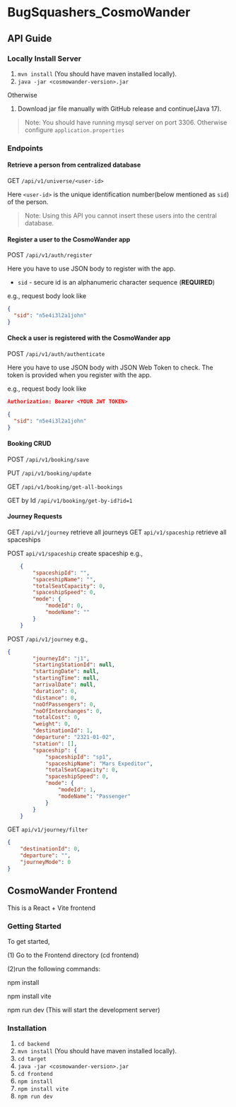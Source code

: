 # BugSquashers_CosmoWander

## API Guide

### Locally Install Server
1. `mvn install` (You should have maven installed locally).
2. `java -jar <cosmowander-version>.jar`

Otherwise

1. Download jar file manually with GitHub release and continue(Java 17).

> Note:
> You should have running mysql server on port 3306.
> Otherwise configure `application.properties`

### Endpoints
#### Retrieve a person from centralized database
GET `/api/v1/universe/<user-id>`

Here `<user-id>` is the unique identification number(below mentioned as `sid`) of the person.

> Note:
> Using this API you cannot insert these users into the central database.

#### Register a user to the CosmoWander app
POST `/api/v1/auth/register`

Here you have to use JSON body to register with the app.

* `sid` - secure id is an alphanumeric character sequence (**REQUIRED**)

e.g., request body look like
```json
{
  "sid": "n5e4i3l2a1john"
}
```
#### Check a user is registered with the CosmoWander app
POST `/api/v1/auth/authenticate`

Here you have to use JSON body with JSON Web Token to check. The token is provided when you register with the app.

e.g., request body look like
```json
Authorization: Bearer <YOUR JWT TOKEN>

{
  "sid": "n5e4i3l2a1john"
}
```
#### Booking CRUD

POST `/api/v1/booking/save`

PUT `/api/v1/booking/update`

GET `/api/v1/booking/get-all-bookings`

GET by Id `/api/v1/booking/get-by-id?id=1`

#### Journey Requests

GET `/api/v1/journey` retrieve all journeys
GET `api/v1/spaceship` retrieve all spaceships

POST `api/v1/spaceship` create spaceship
e.g.,
```json
    {
        "spaceshipId": "",
        "spaceshipName": "",
        "totalSeatCapacity": 0,
        "spaceshipSpeed": 0,
        "mode": {
            "modeId": 0,
            "modeName": ""
        }
    }
```

POST `/api/v1/journey`
e.g.,
```json
{
        "journeyId": "j1",
        "startingStationId": null,
        "startingDate": null,
        "startingTime": null,
        "arrivalDate": null,
        "duration": 0,
        "distance": 0,
        "noOfPassengers": 0,
        "noOfInterchanges": 0,
        "totalCost": 0,
        "weight": 0,
        "destinationId": 1,
        "departure": "2321-01-02",
        "station": [],
        "spaceship": {
            "spaceshipId": "sp1",
            "spaceshipName": "Mars Expeditor",
            "totalSeatCapacity": 0,
            "spaceshipSpeed": 0,
            "mode": {
                "modeId": 1,
                "modeName": "Passenger"
            }
        }
    }
```

GET `api/v1/journey/filter`
```json
{
    "destinationId": 0,
    "departure": "",
    "journeyMode": 0
}
```

## CosmoWander Frontend

This is a React + Vite frontend

### Getting Started

To get started, 

(1) Go to the Frontend directory (cd frontend)

(2)run the following commands:   

npm install

npm install vite

npm run dev (This will start the development server)

### Installation
1. `cd backend`
2. `mvn install` (You should have maven installed locally).
3. `cd target`
4. `java -jar <cosmowander-version>.jar`
5. `cd frontend`
6. `npm install`
7. `npm install vite`
8. `npm run dev`
